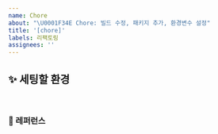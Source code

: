 ```yaml
---
name: Chore
about: "\U0001F34E Chore: 빌드 수정, 패키지 추가, 환경변수 설정"
title: '[chore]'
labels: 리팩토링
assignees: ''
---
```


## ✨ 세팅할 환경

<br>

### 📕 레퍼런스

